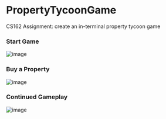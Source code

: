 # PropertyTycoonGame
CS162 Assignment: create an in-terminal property tycoon game

### Start Game
![image](https://user-images.githubusercontent.com/43560455/85323481-eccca380-b47c-11ea-98de-9bbb322d25be.png)

### Buy a Property
![image](https://user-images.githubusercontent.com/43560455/85323617-2d2c2180-b47d-11ea-8b29-c87519a89787.png)

### Continued Gameplay
![image](https://user-images.githubusercontent.com/43560455/85323737-695f8200-b47d-11ea-9f1e-fc992c5c6cc3.png)
